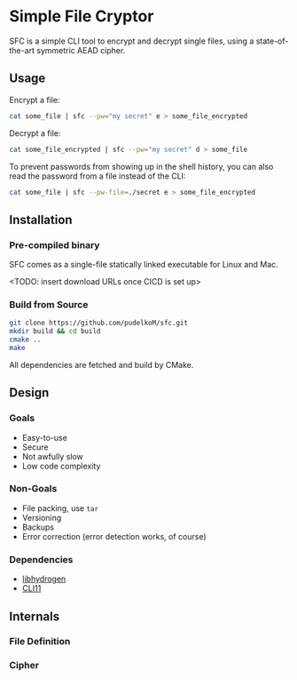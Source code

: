 # Simple File Cryptor

SFC is a simple CLI tool to encrypt and decrypt single files, using a state-of-the-art symmetric AEAD cipher.

## Usage

Encrypt a file:

```bash
cat some_file | sfc --pw="my secret" e > some_file_encrypted
```

Decrypt a file:

```bash
cat some_file_encrypted | sfc --pw="my secret" d > some_file
```

To prevent passwords from showing up in the shell history, you can also read the password from a file instead of the CLI:

```bash
cat some_file | sfc --pw-file=./secret e > some_file_encrypted
```

## Installation

### Pre-compiled binary
SFC comes as a single-file statically linked executable for Linux and Mac.

<TODO: insert download URLs once CICD is set up>

### Build from Source

```bash
git clone https://github.com/pudelkoM/sfc.git
mkdir build && cd build
cmake ..
make
```

All dependencies are fetched and build by CMake.

## Design

### Goals

- Easy-to-use
- Secure
- Not awfully slow
- Low code complexity

### Non-Goals

- File packing, use ``tar``
- Versioning
- Backups
- Error correction (error detection works, of course)

### Dependencies

- [libhydrogen](https://github.com/jedisct1/libhydrogen)
- [CLI11](https://github.com/CLIUtils/CLI11)

## Internals

### File Definition

### Cipher